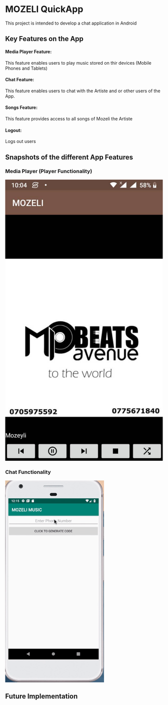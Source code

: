 # MOZELI QuickApp
This project is intended to develop a chat application in Android

## Key Features on the App
#### Media Player Feature:
This feature enables users to play music stored on thir devices (Mobile Phones and Tablets)

#### Chat Feature:
This feature enables users to chat with the Artiste and or other users of the App.

#### Songs Feature:
This feature provides access to all songs of Mozeli the Artiste

#### Logout:
Logs out users

## Snapshots of the different App Features
### Media Player (Player Functionality)
![SnapShot2](/images/player.jpeg)

### Chat Functionality
![SnapShot](/images/rec21.gif)

## Future Implementation
